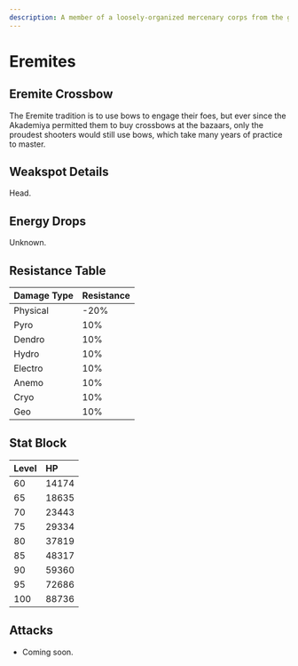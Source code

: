 ```yaml
---
description: A member of a loosely-organized mercenary corps from the golden desert sands. Will work for anyone as long as the pay is good.
---
```


# Eremites

## Eremite Crossbow

The Eremite tradition is to use bows to engage their foes, but ever since the Akademiya permitted them to buy crossbows at the bazaars, only the proudest shooters would still use bows, which take many years of practice to master.  

## Weakspot Details

Head.  

## Energy Drops

Unknown.  

## Resistance Table

| Damage Type | Resistance |
| :--- | :--- |
| Physical | -20% |
| Pyro | 10% |
| Dendro | 10% |
| Hydro | 10% |
| Electro | 10% |
| Anemo | 10% |
| Cryo | 10% |
| Geo | 10% |

## Stat Block

| Level | HP |
| :--- | :--- |
| 60 | 14174 |
| 65 | 18635 |
| 70 | 23443 |
| 75 | 29334 |
| 80 | 37819 |
| 85 | 48317 |
| 90 | 59360 |
| 95 | 72686 |
| 100 | 88736 |

## Attacks 

* Coming soon.
